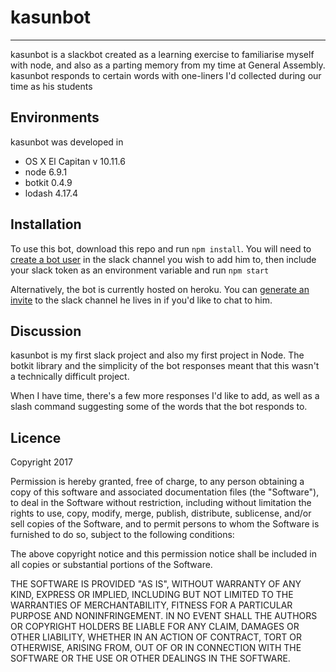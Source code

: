 # kasunbot
--------

kasunbot is a slackbot created as a learning exercise to familiarise myself with node, and also as a parting memory from my time at General Assembly. kasunbot responds to certain words with one-liners I'd collected during our time as his students

## Environments

kasunbot was developed in
- OS X El Capitan v 10.11.6
- node 6.9.1
- botkit 0.4.9
- lodash 4.17.4


## Installation

To use this bot, download this repo and run `npm install`. You will need to [create a bot user](https://my.slack.com/services/new/bot) in the slack channel you wish to add him to, then include your slack token as an environment variable and run `npm start`

Alternatively, the bot is currently hosted on heroku. You can [generate an invite](https://quiet-dawn-90537.herokuapp.com/) to the slack channel he lives in if you'd like to chat to him.

## Discussion

kasunbot is my first slack project and also my first project in Node. The botkit library and the simplicity of the bot responses meant that this wasn't a technically difficult project.

When I have time, there's a few more responses I'd like to add, as well as a slash command suggesting some of the words that the bot responds to.

## Licence

Copyright 2017

Permission is hereby granted, free of charge, to any person obtaining a copy of this software and associated documentation files (the "Software"), to deal in the Software without restriction, including without limitation the rights to use, copy, modify, merge, publish, distribute, sublicense, and/or sell copies of the Software, and to permit persons to whom the Software is furnished to do so, subject to the following conditions:

The above copyright notice and this permission notice shall be included in all copies or substantial portions of the Software.

THE SOFTWARE IS PROVIDED "AS IS", WITHOUT WARRANTY OF ANY KIND, EXPRESS OR IMPLIED, INCLUDING BUT NOT LIMITED TO THE WARRANTIES OF MERCHANTABILITY, FITNESS FOR A PARTICULAR PURPOSE AND NONINFRINGEMENT. IN NO EVENT SHALL THE AUTHORS OR COPYRIGHT HOLDERS BE LIABLE FOR ANY CLAIM, DAMAGES OR OTHER LIABILITY, WHETHER IN AN ACTION OF CONTRACT, TORT OR OTHERWISE, ARISING FROM, OUT OF OR IN CONNECTION WITH THE SOFTWARE OR THE USE OR OTHER DEALINGS IN THE SOFTWARE.
